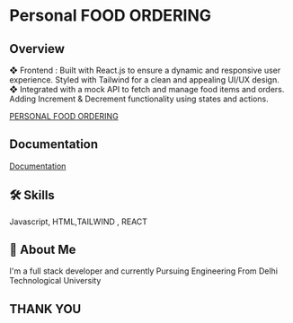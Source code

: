 
# Personal FOOD ORDERING

## Overview

❖ Frontend : Built with React.js to ensure a dynamic and responsive user experience. Styled with Tailwind
for a clean and appealing UI/UX design.<br>
❖ Integrated with a mock API to fetch and manage food items and orders. Adding Increment & Decrement
functionality using states and actions. 

[PERSONAL FOOD ORDERING ](https://food-ordering-two-kohl.vercel.app/)








## Documentation

[Documentation](https://github.com/deva766825gupta/Food_ordering)





    

## 🛠 Skills
Javascript, HTML,TAILWIND  , REACT


## 🚀 About Me
I'm a full stack developer and currently Pursuing Engineering From Delhi Technological University






## THANK YOU 



